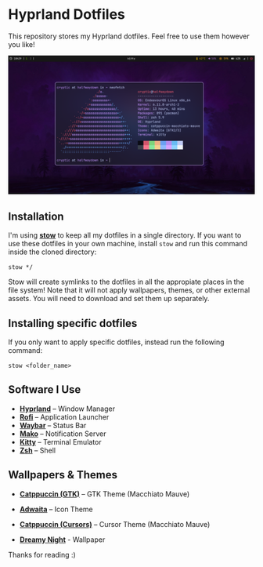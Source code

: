 # Hyprland Dotfiles

This repository stores my Hyprland dotfiles. Feel free to use them however you like!

![desktop showcase](images/showcase.png)

## Installation

I'm using [**stow**](https://www.gnu.org/software/stow/) to keep all my dotfiles in a single directory. If you want to use these dotfiles in your own machine, install `stow` and run this command inside the cloned directory:

```
stow */
```

Stow will create symlinks to the dotfiles in all the appropiate places in the file system! Note that it will not apply wallpapers, themes, or other external assets. You will need to download and set them up separately.

## Installing specific dotfiles

If you only want to apply specific dotfiles, instead run the following command:

```
stow <folder_name>
```

## Software I Use

- **[Hyprland](https://github.com/hyprwm/Hyprland)** – Window Manager  
- **[Rofi](https://github.com/davatorium/rofi)** – Application Launcher  
- **[Waybar](https://github.com/Alexays/Waybar)** – Status Bar  
- **[Mako](https://github.com/emersion/mako)** – Notification Server  
- **[Kitty](https://sw.kovidgoyal.net/kitty/)** – Terminal Emulator  
- **[Zsh](https://www.zsh.org/)** – Shell

## Wallpapers & Themes

- **[Catppuccin (GTK)](https://github.com/catppuccin/gtk)** – GTK Theme (Macchiato Mauve)

- **[Adwaita](https://gitlab.gnome.org/GNOME/adwaita-icon-theme)** – Icon Theme  

- **[Catppuccin (Cursors)](https://github.com/catppuccin/cursors)** – Cursor Theme (Macchiato Mauve)

- **[Dreamy Night](https://www.deviantart.com/bisbiswas/art/Dreamy-Night-864268812)** - Wallpaper

Thanks for reading :)